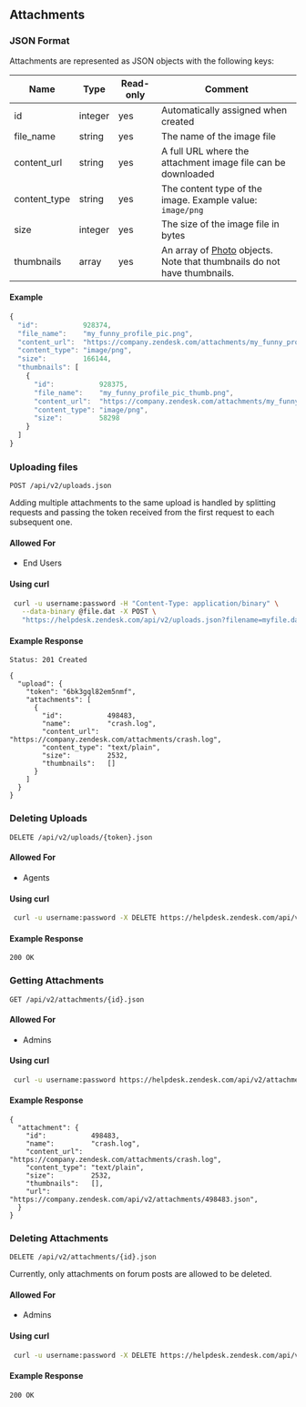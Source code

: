 ## Attachments

### JSON Format
Attachments are represented as JSON objects with the following keys:

| Name         | Type             | Read-only | Comment
| ------------ | ---------------- | --------- | -------
| id           | integer          | yes       | Automatically assigned when created
| file_name    | string           | yes       | The name of the image file
| content_url  | string           | yes       | A full URL where the attachment image file can be downloaded
| content_type | string           | yes       | The content type of the image. Example value: `image/png`
| size         | integer          | yes       | The size of the image file in bytes
| thumbnails   | array            | yes       | An array of [Photo](#attachments) objects. Note that thumbnails do not have thumbnails.

#### Example
```js
{
  "id":           928374,
  "file_name":    "my_funny_profile_pic.png",
  "content_url":  "https://company.zendesk.com/attachments/my_funny_profile_pic.png",
  "content_type": "image/png",
  "size":         166144,
  "thumbnails": [
    {
      "id":           928375,
      "file_name":    "my_funny_profile_pic_thumb.png",
      "content_url":  "https://company.zendesk.com/attachments/my_funny_profile_pic_thumb.png",
      "content_type": "image/png",
      "size":         58298
    }
  ]
}
```

### Uploading files
`POST /api/v2/uploads.json`

Adding multiple attachments to the same upload is handled by splitting requests and
passing the token received from the first request to each subsequent one.

#### Allowed For

 * End Users

#### Using curl

```bash
 curl -u username:password -H "Content-Type: application/binary" \
   --data-binary @file.dat -X POST \
   "https://helpdesk.zendesk.com/api/v2/uploads.json?filename=myfile.dat&token={optional_token}"
```

#### Example Response

```http
Status: 201 Created

{
  "upload": {
    "token": "6bk3gql82em5nmf",
    "attachments": [
      {
        "id":           498483,
        "name":         "crash.log",
        "content_url":  "https://company.zendesk.com/attachments/crash.log",
        "content_type": "text/plain",
        "size":         2532,
        "thumbnails":   []
      }
    ]
  }
}
```

### Deleting Uploads
`DELETE /api/v2/uploads/{token}.json`

#### Allowed For

 * Agents

#### Using curl

```bash
 curl -u username:password -X DELETE https://helpdesk.zendesk.com/api/v2/uploads/{token}.json
```

#### Example Response

```http
200 OK
```

### Getting Attachments
`GET /api/v2/attachments/{id}.json`

#### Allowed For

 * Admins

#### Using curl

```bash
 curl -u username:password https://helpdesk.zendesk.com/api/v2/attachments/{id}.json
```

#### Example Response

```http
{
  "attachment": {
    "id":           498483,
    "name":         "crash.log",
    "content_url":  "https://company.zendesk.com/attachments/crash.log",
    "content_type": "text/plain",
    "size":         2532,
    "thumbnails":   [],
    "url":          "https://company.zendesk.com/api/v2/attachments/498483.json",
  }
}
```

### Deleting Attachments
`DELETE /api/v2/attachments/{id}.json`

Currently, only attachments on forum posts are allowed to be deleted.

#### Allowed For

 * Admins

#### Using curl

```bash
 curl -u username:password -X DELETE https://helpdesk.zendesk.com/api/v2/attachments/{id}.json
```

#### Example Response

```http
200 OK
```